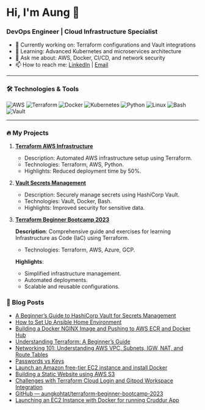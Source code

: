 
# Hi, I'm Aung 👋
### DevOps Engineer | Cloud Infrastructure Specialist

- 🔭 Currently working on: Terraform configurations and Vault integrations
- 🌱 Learning: Advanced Kubernetes and microservices architecture
- 💬 Ask me about: AWS, Docker, CI/CD, and network security
- 📫 How to reach me: [LinkedIn](https://www.linkedin.com/in/aungkohtat/) | [Email](mailto:aungkohtet.info@gmail.com)

---

### 🛠️ Technologies & Tools

![AWS](https://img.shields.io/badge/AWS-%23FF9900.svg?style=flat&logo=amazon-aws&logoColor=white)
![Terraform](https://img.shields.io/badge/Terraform-%235835CC.svg?style=flat&logo=terraform&logoColor=white)
![Docker](https://img.shields.io/badge/Docker-%232496ED.svg?style=flat&logo=docker&logoColor=white)
![Kubernetes](https://img.shields.io/badge/Kubernetes-%23326ce5.svg?style=flat&logo=kubernetes&logoColor=white)
![Python](https://img.shields.io/badge/Python-%233776AB.svg?style=flat&logo=python&logoColor=white)
![Linux](https://img.shields.io/badge/Linux-%23FCC624.svg?style=flat&logo=linux&logoColor=black)
![Bash](https://img.shields.io/badge/Bash-%234EAA25.svg?style=flat&logo=gnu-bash&logoColor=white)
![Vault](https://img.shields.io/badge/Vault-%23777F7D.svg?style=flat&logo=hashicorp&logoColor=white)

---

### 🔥 My Projects

1. **[Terraform AWS Infrastructure](https://github.com/aungkohtat/hands-on-terraform?tab=readme-ov-file)**
   - Description: Automated AWS infrastructure setup using Terraform.
   - Technologies: Terraform, AWS, Python.
   - Highlights: Reduced deployment time by 50%.

2. **[Vault Secrets Management](https://github.com/aungkohtat/vault-secrets-management/blob/main/README.md)**
   - Description: Securely manage secrets using HashiCorp Vault.
   - Technologies: Vault, Docker, Bash.
   - Highlights: Improved security for sensitive data.

3. **[Terraform Beginner Bootcamp 2023](https://github.com/aungkohtat/terraform-beginner-bootcamp-2023/blob/main/README.md)**
   
   **Description**: Comprehensive guide and exercises for learning Infrastructure as Code (IaC) using Terraform.
   - Technologies: Terraform, AWS, Azure, GCP.
     
   **Highlights**:
   - Simplified infrastructure management.
   - Automated deployments.
   - Scalable and reusable configurations.


### 📄 Blog Posts

- [A Beginner’s Guide to HashiCorp Vault for Secrets Management](https://medium.com/@alexiscloud/a-beginners-guide-to-hashicorp-vault-for-secrets-management-ff7add5c2c82)
- [How to Set Up Ansible Home Environment](https://medium.com/@alexiscloud/how-to-set-up-ansible-home-environment-4ab0c3bc046d)
- [Building a Docker NGINX Image and Pushing to AWS ECR and Docker Hub](https://medium.com/@alexiscloud/building-a-docker-nginx-image-and-pushing-to-aws-ecr-and-docker-hub-9ec42191c048)
- [Understanding Terraform: A Beginner’s Guide](https://medium.com/@alexiscloud/understanding-terraform-a-beginners-guide-f3f1c6be0e8b)
- [Networking 101: Understanding AWS VPC, Subnets, IGW, NAT, and Route Tables](https://medium.com/@alexiscloud/networking-101-understanding-aws-vpc-subnets-igw-nat-and-route-tables-f2ce916bef80)
- [Passwords vs Keys](https://medium.com/@alexiscloud/passwords-vs-keys-97f25cb92c38)
- [Launch an Amazon free-tier EC2 instance and install Docker](https://medium.com/@alexiscloud/launch-an-amazon-free-tier-ec2-instance-and-install-docker-5024ddd40d09)
- [Building a Static Website using AWS S3](https://medium.com/@alexiscloud/building-a-cloud-powered-static-website-a-step-by-step-guide-bd5dc71e32ef)
- [Challenges with Terraform Cloud Login and Gitpod Workspace Integration](https://medium.com/@alexiscloud/challenges-with-terraform-cloud-login-and-gitpod-workspace-integration-00ebb5dd35d5)
- [GitHub — aungkohtat/terraform-beginner-bootcamp-2023](https://medium.com/@alexiscloud/github-aungkohtat-terraform-beginner-bootcamp-2023-34c08716b41d)
- [Launching an EC2 Instance with Docker for running Cruddur App](https://medium.com/@alexiscloud/launching-an-ec2-instance-with-docker-for-running-cruddur-app-d01f59d3ae60)



